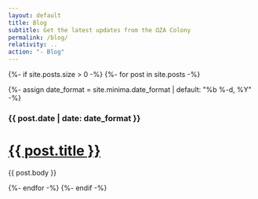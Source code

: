 ```yaml
---
layout: default
title: Blog
subtitle: Get the latest updates from the ΩZA Colony
permalink: /blog/
relativity: ..
action: "- Blog"
---
```

{%- if site.posts.size > 0 -%}
  {%- for post in site.posts -%}
    <div class="blog-card">
      {%- assign date_format = site.minima.date_format | default: "%b %-d, %Y" -%}
      <h3>{{ post.date | date: date_format }}</h3>
      <div class="blog-image" style="background-image: url({{ post.image }})"></div>
      <div class="blog-text">
        <a href="{{ post.url }}" class="blog-title">
          <h1>{{ post.title }}</h1>
        </a>
        <p>{{ post.body }}</p>
      </div>
    </div>
  {%- endfor -%}
{%- endif -%}
